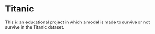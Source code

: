# Titanic
This is an educational project in which a model is made to survive or not survive in the Titanic dataset.

